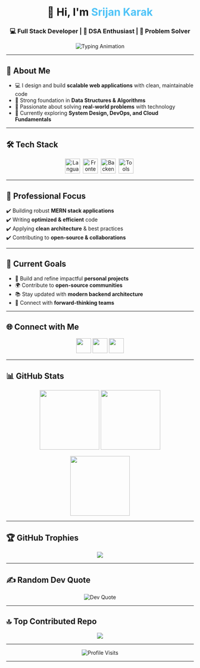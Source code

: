 <!-- PROFILE HEADER -->
<h1 align="center">👋 Hi, I'm <span style="color:#4fc3f7;">Srijan Karak</span></h1>
<h3 align="center">💻 Full Stack Developer | 🧠 DSA Enthusiast | 🚀 Problem Solver</h3>

<p align="center">
  <img src="https://readme-typing-svg.herokuapp.com?font=Fira+Code&size=22&pause=1000&color=4FC3F7&width=600&lines=Passionate+Full+Stack+Developer;Problem+Solver+%7C+DSA+Enthusiast;Lifelong+Learner+%26+Tech+Explorer" alt="Typing Animation" />
</p>

---

## 🌟 About Me  

- 💻 I design and build **scalable web applications** with clean, maintainable code  
- 🧠 Strong foundation in **Data Structures & Algorithms**  
- 🚀 Passionate about solving **real-world problems** with technology  
- 🌱 Currently exploring **System Design, DevOps, and Cloud Fundamentals**  

---

## 🛠️ Tech Stack  

<p align="center">
  <!-- Languages -->
  <img src="https://skillicons.dev/icons?i=cpp,js,ts" height="40" alt="Languages"/>&nbsp;
  <!-- Frontend -->
  <img src="https://skillicons.dev/icons?i=react,html,css,tailwind" height="40" alt="Frontend"/>&nbsp;
  <!-- Backend -->
  <img src="https://skillicons.dev/icons?i=nodejs,express,mongodb" height="40" alt="Backend"/>&nbsp;
  <!-- Tools -->
  <img src="https://skillicons.dev/icons?i=git,github,docker,postman,vscode" height="40" alt="Tools"/>&nbsp;
</p>

---

## 💼 Professional Focus  

✔️ Building robust **MERN stack applications**  
✔️ Writing **optimized & efficient** code  
✔️ Applying **clean architecture** & best practices  
✔️ Contributing to **open-source & collaborations**  

---

## 🚀 Current Goals  

- 🔨 Build and refine impactful **personal projects**  
- 🌍 Contribute to **open-source communities**  
- 📚 Stay updated with **modern backend architecture**  
- 🤝 Connect with **forward-thinking teams**  

---

## 🌐 Connect with Me  

<p align="center">
  <a href="https://www.linkedin.com/in/srijan-karak-687292210/"><img src="https://skillicons.dev/icons?i=linkedin" height="40"/></a>
  <a href="https://x.com/srijankarak03"><img src="https://skillicons.dev/icons?i=twitter" height="40"/></a>
  <a href="mailto:srijankarak2001@gmail.com"><img src="https://skillicons.dev/icons?i=gmail" height="40"/></a>
</p>

---

## 📊 GitHub Stats  

<p align="center">
  <img src="https://github-readme-stats.vercel.app/api?username=Srijankarak&theme=tokyonight&hide_border=false&include_all_commits=true&count_private=false" height="160"/>
  <img src="https://github-readme-streak-stats.herokuapp.com/?user=Srijankarak&theme=tokyonight&hide_border=false" height="160"/>
</p>

<p align="center">
  <img src="https://github-readme-stats.vercel.app/api/top-langs/?username=Srijankarak&theme=tokyonight&hide_border=false&layout=compact" height="160"/>
</p>

---

## 🏆 GitHub Trophies  

<p align="center">
  <img src="https://github-profile-trophy.vercel.app/?username=Srijankarak&theme=onestar&no-frame=true&row=1&column=7" />
</p>

---

## ✍️ Random Dev Quote  

<p align="center">
  <img src="https://quotes-github-readme.vercel.app/api?type=horizontal&theme=radical" alt="Dev Quote"/>
</p>

---

## 🔝 Top Contributed Repo  

<p align="center">
  <img src="https://github-contributor-stats.vercel.app/api?username=Srijankarak&limit=5&theme=tokyonight&combine_all_yearly_contributions=true" />
</p>

---

<p align="center">
  <img src="https://visitcount.itsvg.in/api?id=Srijankarak&icon=5&color=6" alt="Profile Visits"/>
</p>

---

<!-- Proudly created with GPRM ( https://gprm.itsvg.in ) -->
